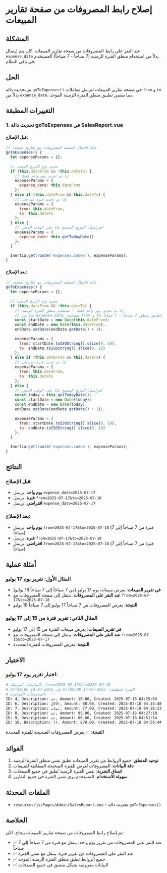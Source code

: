 # إصلاح رابط المصروفات من صفحة تقارير المبيعات

## المشكلة
عند النقر على رابط المصروفات من صفحة تقارير المبيعات، كان يتم إرسال `expense_date` بدلاً من استخدام منطق الفترة الزمنية (7 صباحاً - 7 صباحاً) المستخدم في باقي النظام.

## الحل
تم تحديث دالة `goToExpenses()` في صفحة تقارير المبيعات لترسل معاملات `from` و `to` بدلاً من `expense_date`، مما يضمن تطبيق منطق الفترة الزمنية الموحد.

## التغييرات المطبقة

### 1. تحديث دالة goToExpenses في SalesReport.vue

#### قبل الإصلاح:
```javascript
// دالة الانتقال لصفحة المصروفات مع التاريخ المحدد
goToExpenses() {
  let expenseParams = {};
  
  // تحديد نوع التاريخ المحدد
  if (this.dateFrom && !this.dateTo) {
    // إذا تم تحديد يوم واحد فقط
    expenseParams = {
      expense_date: this.dateFrom
    };
  } else if (this.dateFrom && this.dateTo) {
    // إذا تم تحديد فترة من-إلى
    expenseParams = {
      from: this.dateFrom,
      to: this.dateTo
    };
  } else {
    // افتراضياً: التاريخ الصحيح بناءً على الوقت الحالي
    expenseParams = {
      expense_date: this.getTodayDate()
    };
  }
  
  Inertia.get(route('expenses.index'), expenseParams);
}
```

#### بعد الإصلاح:
```javascript
// دالة الانتقال لصفحة المصروفات مع التاريخ المحدد
goToExpenses() {
  let expenseParams = {};
  
  // تحديد نوع التاريخ المحدد
  if (this.dateFrom && !this.dateTo) {
    // إذا تم تحديد يوم واحد فقط - نستخدم منطق الفترة الزمنية
    // بدلاً من expense_date، نستخدم from و to لتطبيق منطق 7 صباحاً - 7 صباحاً
    const startDate = new Date(this.dateFrom);
    const endDate = new Date(this.dateFrom);
    endDate.setDate(endDate.getDate() + 1);
    
    expenseParams = {
      from: startDate.toISOString().slice(0, 10),
      to: endDate.toISOString().slice(0, 10)
    };
  } else if (this.dateFrom && this.dateTo) {
    // إذا تم تحديد فترة من-إلى
    expenseParams = {
      from: this.dateFrom,
      to: this.dateTo
    };
  } else {
    // افتراضياً: التاريخ الصحيح بناءً على الوقت الحالي
    const today = this.getTodayDate();
    const startDate = new Date(today);
    const endDate = new Date(today);
    endDate.setDate(endDate.getDate() + 1);
    
    expenseParams = {
      from: startDate.toISOString().slice(0, 10),
      to: endDate.toISOString().slice(0, 10)
    };
  }
  
  Inertia.get(route('expenses.index'), expenseParams);
}
```

## النتائج

### قبل الإصلاح:
- **يوم واحد**: يرسل `expense_date=2025-07-17`
- **فترة**: يرسل `from=2025-07-17&to=2025-07-18`
- **افتراضي**: يرسل `expense_date=2025-07-17`

### بعد الإصلاح:
- **يوم واحد**: يرسل `from=2025-07-17&to=2025-07-18` (فترة من 7 صباحاً إلى 7 صباحاً)
- **فترة**: يرسل `from=2025-07-17&to=2025-07-18`
- **افتراضي**: يرسل `from=2025-07-17&to=2025-07-18` (فترة من 7 صباحاً إلى 7 صباحاً)

## أمثلة عملية

### المثال الأول: تقرير يوم 17 يوليو
- **في تقرير المبيعات**: يعرض مبيعات يوم 17 يوليو (من 7 صباحاً إلى 7 صباحاً 18 يوليو)
- **عند النقر على المصروفات**: ينتقل إلى صفحة المصروفات مع `from=2025-07-17&to=2025-07-18`
- **النتيجة**: يعرض المصروفات من 7 صباحاً 17 يوليو إلى 7 صباحاً 18 يوليو

### المثال الثاني: تقرير فترة من 15 إلى 17 يوليو
- **في تقرير المبيعات**: يعرض مبيعات الفترة من 15 إلى 17 يوليو
- **عند النقر على المصروفات**: ينتقل إلى صفحة المصروفات مع `from=2025-07-15&to=2025-07-17`
- **النتيجة**: يعرض المصروفات للفترة المحددة

## الاختبار

### اختبار تقرير يوم 17 يوليو:
```bash
# المعاملات المرسلة: from=2025-07-17&to=2025-07-18
# الفترة المطبقة: 2025-07-17 07:00:00 إلى 2025-07-18 07:00:00
# المصروفات الموجودة:
ID: 4, Description: تت, Amount: 10.00, Created: 2025-07-18 04:25:03
ID: 6, Description: الالال, Amount: 88.00, Created: 2025-07-18 04:25:48
ID: 7, Description: تتات, Amount: 77.00, Created: 2025-07-18 04:26:23
ID: 8, Description: تت, Amount: 99.00, Created: 2025-07-18 04:27:10
ID: 9, Description: تت, Amount: 66.00, Created: 2025-07-18 04:51:54
ID: 10, Description: اا, Amount: 878.00, Created: 2025-07-18 04:56:44
```

**النتيجة**: ✅ يعرض المصروفات الصحيحة للفترة المحددة

## الفوائد

1. **توحيد المنطق**: جميع الروابط من تقرير المبيعات تطبق نفس منطق الفترة الزمنية
2. **دقة البيانات**: المصروفات تُعرض للفترة الصحيحة المطابقة للمبيعات
3. **اتساق التجربة**: نفس الفترة الزمنية تُطبق في جميع الصفحات
4. **سهولة الاستخدام**: المستخدم يرى نفس الفترة في جميع التقارير

## الملفات المحدثة

- `resources/js/Pages/Admin/SalesReport.vue` - تحديث دالة `goToExpenses()`

## الخلاصة

تم إصلاح رابط المصروفات من صفحة تقارير المبيعات بنجاح. الآن:

- ✅ عند النقر على المصروفات من تقرير يوم واحد: ينتقل مع فترة من 7 صباحاً إلى 7 صباحاً
- ✅ عند النقر على المصروفات من تقرير فترة: ينتقل مع نفس الفترة
- ✅ جميع الروابط تطبق منطق الفترة الزمنية الموحد
- ✅ البيانات معروضة بشكل متسق في جميع الصفحات 